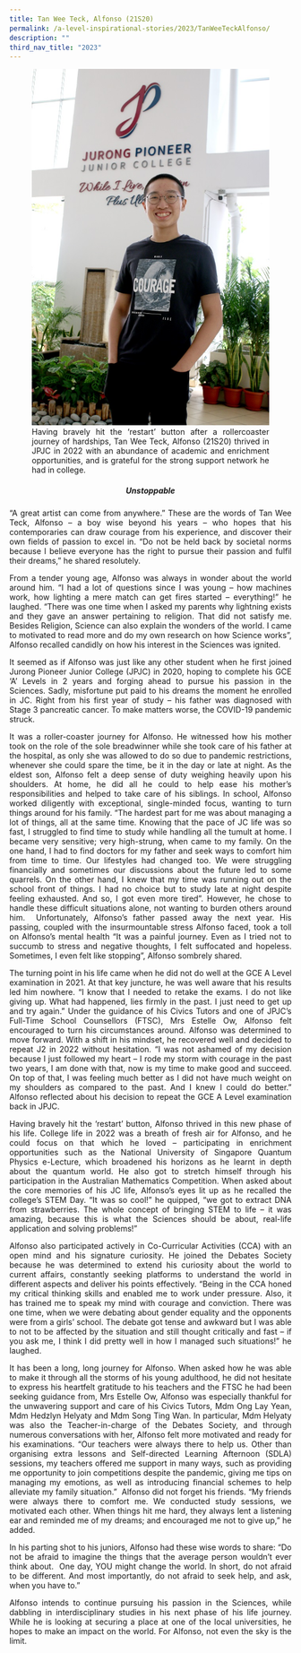 ```yaml
---
title: Tan Wee Teck, Alfonso (21S20)
permalink: /a-level-inspirational-stories/2023/TanWeeTeckAlfonso/
description: ""
third_nav_title: "2023"
---
```

<div align=justify>

<figure>
<img src="/images/Accomplishment/2023/3Tan Wee Teck Alfonso.jpg">
<figcaption>    Having bravely hit the ‘restart’ button after a rollercoaster journey of hardships, Tan Wee Teck, Alfonso (21S20) thrived in JPJC in 2022 with an abundance of academic and enrichment opportunities, and is grateful for the strong support network he had in college.</figcaption></figure>

<center><h5>Unstoppable</center></h5>
	
<p> “A great artist can come from anywhere.” These are the words of Tan Wee Teck, Alfonso – a boy wise beyond his years – who hopes that his contemporaries can draw courage from his experience, and discover their own fields of passion to excel in. “Do not be held back by societal norms because I believe everyone has the right to pursue their passion and fulfil their dreams,” he shared resolutely.</p>

<p>From a tender young age, Alfonso was always in wonder about the world around him. “I had a lot of questions since I was young – how machines work, how lighting a mere match can get fires started – everything!” he laughed. “There was one time when I asked my parents why lightning exists and they gave an answer pertaining to religion. That did not satisfy me. Besides Religion, Science can also explain the wonders of the world. I came to motivated to read more and do my own research on how Science works”, Alfonso recalled candidly on how his interest in the Sciences was ignited.</p>

<p>It seemed as if Alfonso was just like any other student when he first joined Jurong Pioneer Junior College (JPJC) in 2020, hoping to complete his GCE ‘A’ Levels in 2 years and forging ahead to pursue his passion in the Sciences. Sadly, misfortune put paid to his dreams the moment he enrolled in JC. Right from his first year of study – his father was diagnosed with Stage 3 pancreatic cancer. To make matters worse, the COVID-19 pandemic struck.</p>

<p>It was a roller-coaster journey for Alfonso. He witnessed how his mother took on the role of the sole breadwinner while she took care of his father at the hospital, as only she was allowed to do so due to pandemic restrictions, whenever she could spare the time, be it in the day or late at night. As the eldest son, Alfonso felt a deep sense of duty weighing heavily upon his shoulders. At home, he did all he could to help ease his mother’s responsibilities and helped to take care of his siblings. In school, Alfonso worked diligently with exceptional, single-minded focus, wanting to turn things around for his family. “The hardest part for me was about managing a lot of things, all at the same time. Knowing that the pace of JC life was so fast, I struggled to find time to study while handling all the tumult at home. I became very sensitive; very high-strung, when came to my family. On the one hand, I had to find doctors for my father and seek ways to comfort him from time to time. Our lifestyles had changed too. We were struggling financially and sometimes our discussions about the future led to some quarrels. On the other hand, I knew that my time was running out on the school front of things. I had no choice but to study late at night despite feeling exhausted. And so, I got even more tired”. However, he chose to handle these difficult situations alone, not wanting to burden others around him.  Unfortunately, Alfonso’s father passed away the next year. His passing, coupled with the insurmountable stress Alfonso faced, took a toll on Alfonso’s mental health “It was a painful journey. Even as I tried not to succumb to stress and negative thoughts, I felt suffocated and hopeless. Sometimes, I even felt like stopping”, Alfonso sombrely shared.</p>

<p>The turning point in his life came when he did not do well at the GCE A Level examination in 2021. At that key juncture, he was well aware that his results led him nowhere. “I know that I needed to retake the exams. I do not like giving up. What had happened, lies firmly in the past. I just need to get up and try again.” Under the guidance of his Civics Tutors and one of JPJC’s Full-Time School Counsellors (FTSC), Mrs Estelle Ow, Alfonso felt encouraged to turn his circumstances around. Alfonso was determined to move forward. With a shift in his mindset, he recovered well and decided to repeat J2 in 2022 without hesitation. “I was not ashamed of my decision because I just followed my heart – I rode my storm with courage in the past two years, I am done with that, now is my time to make good and succeed. On top of that, I was feeling much better as I did not have much weight on my shoulders as compared to the past. And I knew I could do better.” Alfonso reflected about his decision to repeat the GCE A Level examination back in JPJC.</p>

<p>Having bravely hit the ‘restart’ button, Alfonso thrived in this new phase of his life. College life in 2022 was a breath of fresh air for Alfonso, and he could focus on that which he loved – participating in enrichment opportunities such as the National University of Singapore Quantum Physics e-Lecture, which broadened his horizons as he learnt in depth about the quantum world. He also got to stretch himself through his participation in the Australian Mathematics Competition. When asked about the core memories of his JC life, Alfonso’s eyes lit up as he recalled the college’s STEM Day. “It was so cool!” he quipped, “we got to extract DNA from strawberries. The whole concept of bringing STEM to life – it was amazing, because this is what the Sciences should be about, real-life application and solving problems!”</p>

<p>Alfonso also participated actively in Co-Curricular Activities (CCA) with an open mind and his signature curiosity. He joined the Debates Society because he was determined to extend his curiosity about the world to current affairs, constantly seeking platforms to understand the world in different aspects and deliver his points effectively. “Being in the CCA honed my critical thinking skills and enabled me to work under pressure. Also, it has trained me to speak my mind with courage and conviction. There was one time, when we were debating about gender equality and the opponents were from a girls’ school. The debate got tense and awkward but I was able to not to be affected by the situation and still thought critically and fast – if you ask me, I think I did pretty well in how I managed such situations!” he laughed.</p>

<p>It has been a long, long journey for Alfonso. When asked how he was able to make it through all the storms of his young adulthood, he did not hesitate to express his heartfelt gratitude to his teachers and the FTSC he had been seeking guidance from, Mrs Estelle Ow, Alfonso was especially thankful for the unwavering support and care of his Civics Tutors, Mdm Ong Lay Yean, Mdm Hedzlyn Helyaty and Mdm Song Ting Wan. In particular, Mdm Helyaty was also the Teacher-in-charge of the Debates Society, and through numerous conversations with her, Alfonso felt more motivated and ready for his examinations. “Our teachers were always there to help us. Other than organising extra lessons and Self-directed Learning Afternoon (SDLA) sessions, my teachers offered me support in many ways, such as providing me opportunity to join competitions despite the pandemic, giving me tips on managing my emotions, as well as introducing financial schemes to help alleviate my family situation.”  Alfonso did not forget his friends. “My friends were always there to comfort me. We conducted study sessions, we motivated each other. When things hit me hard, they always lent a listening ear and reminded me of my dreams; and encouraged me not to give up,” he added.</p>

<p>In his parting shot to his juniors, Alfonso had these wise words to share: “Do not be afraid to imagine the things that the average person wouldn’t ever think about.  One day, YOU might change the world. In short, do not afraid to be different. And most importantly, do not afraid to seek help, and ask, when you have to.”</p>

<p>Alfonso intends to continue pursuing his passion in the Sciences, while dabbling in interdisciplinary studies in his next phase of his life journey. While he is looking at securing a place at one of the local universities, he hopes to make an impact on the world. For Alfonso, not even the sky is the limit.</p>